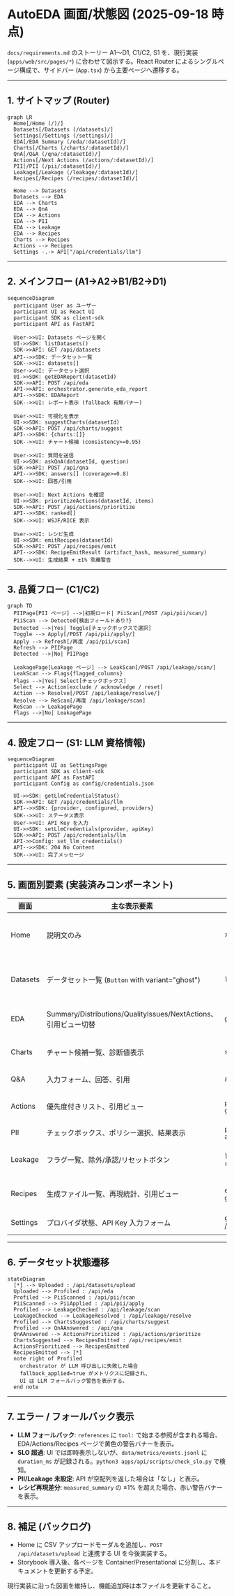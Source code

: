 # AutoEDA 画面/状態図 (2025-09-18 時点)

`docs/requirements.md` のストーリー A1〜D1, C1/C2, S1 を、現行実装 (`apps/web/src/pages/*`) に合わせて図示する。React Router によるシングルページ構成で、サイドバー (`App.tsx`) から主要ページへ遷移する。

---

## 1. サイトマップ (Router)

```mermaid
graph LR
  Home[/Home (/)/]
  Datasets[/Datasets (/datasets)/]
  Settings[/Settings (/settings)/]
  EDA[/EDA Summary (/eda/:datasetId)/]
  Charts[/Charts (/charts/:datasetId)/]
  QnA[/Q&A (/qna/:datasetId)/]
  Actions[/Next Actions (/actions/:datasetId)/]
  PII[/PII (/pii/:datasetId)/]
  Leakage[/Leakage (/leakage/:datasetId)/]
  Recipes[/Recipes (/recipes/:datasetId)/]

  Home --> Datasets
  Datasets --> EDA
  EDA --> Charts
  EDA --> QnA
  EDA --> Actions
  EDA --> PII
  EDA --> Leakage
  EDA --> Recipes
  Charts --> Recipes
  Actions --> Recipes
  Settings -.-> API["/api/credentials/llm"]
```

---

## 2. メインフロー (A1→A2→B1/B2→D1)

```mermaid
sequenceDiagram
  participant User as ユーザー
  participant UI as React UI
  participant SDK as client-sdk
  participant API as FastAPI

  User->>UI: Datasets ページを開く
  UI->>SDK: listDatasets()
  SDK->>API: GET /api/datasets
  API-->>SDK: データセット一覧
  SDK-->>UI: datasets[]
  User->>UI: データセット選択
  UI->>SDK: getEDAReport(datasetId)
  SDK->>API: POST /api/eda
  API->>API: orchestrator.generate_eda_report
  API-->>SDK: EDAReport
  SDK-->>UI: レポート表示 (fallback 有無バナー)

  User->>UI: 可視化を表示
  UI->>SDK: suggestCharts(datasetId)
  SDK->>API: POST /api/charts/suggest
  API-->>SDK: {charts:[]}
  SDK-->>UI: チャート候補 (consistency>=0.95)

  User->>UI: 質問を送信
  UI->>SDK: askQnA(datasetId, question)
  SDK->>API: POST /api/qna
  API-->>SDK: answers[] (coverage>=0.8)
  SDK-->>UI: 回答/引用

  User->>UI: Next Actions を確認
  UI->>SDK: prioritizeActions(datasetId, items)
  SDK->>API: POST /api/actions/prioritize
  API-->>SDK: ranked[]
  SDK-->>UI: WSJF/RICE 表示

  User->>UI: レシピ生成
  UI->>SDK: emitRecipes(datasetId)
  SDK->>API: POST /api/recipes/emit
  API-->>SDK: RecipeEmitResult (artifact_hash, measured_summary)
  SDK-->>UI: 生成結果 + ±1% 乖離警告
```

---

## 3. 品質フロー (C1/C2)

```mermaid
graph TD
  PIIPage[PII ページ] -->|初期ロード| PiiScan[/POST /api/pii/scan/]
  PiiScan --> Detected{検出フィールドあり?}
  Detected -->|Yes| Toggle[チェックボックスで選択]
  Toggle --> Apply[/POST /api/pii/apply/]
  Apply --> Refresh[/再度 /api/pii/scan]
  Refresh --> PIIPage
  Detected -->|No| PIIPage

  LeakagePage[Leakage ページ] --> LeakScan[/POST /api/leakage/scan/]
  LeakScan --> Flags{flagged_columns}
  Flags -->|Yes| Select[チェックボックス]
  Select --> Action[exclude / acknowledge / reset]
  Action --> Resolve[/POST /api/leakage/resolve/]
  Resolve --> ReScan[/再度 /api/leakage/scan]
  ReScan --> LeakagePage
  Flags -->|No| LeakagePage
```

---

## 4. 設定フロー (S1: LLM 資格情報)

```mermaid
sequenceDiagram
  participant UI as SettingsPage
  participant SDK as client-sdk
  participant API as FastAPI
  participant Config as config/credentials.json

  UI->>SDK: getLlmCredentialStatus()
  SDK->>API: GET /api/credentials/llm
  API-->>SDK: {provider, configured, providers}
  SDK-->>UI: ステータス表示
  User->>UI: API Key を入力
  UI->>SDK: setLlmCredentials(provider, apiKey)
  SDK->>API: POST /api/credentials/llm
  API->>Config: set_llm_credentials()
  API-->>SDK: 204 No Content
  SDK-->>UI: 完了メッセージ
```

---

## 5. 画面別要素 (実装済みコンポーネント)

| 画面 | 主な表示要素 | API 呼び出し | 備考 |
| ---- | ------------ | ------------ | ---- |
| Home | 説明文のみ | なし | アップロード UI は未実装（バックログ） |
| Datasets | データセット一覧 (`Button` with variant="ghost") | `listDatasets()` | モックデータでフォールバック可能 |
| EDA | Summary/Distributions/QualityIssues/NextActions、引用ビュー切替 | `getEDAReport()` | `tool:` 参照でフォールバック警告 |
| Charts | チャート候補一覧、診断値表示 | `suggestCharts()` | consistency を百分率表示 |
| Q&A | 入力フォーム、回答、引用 | `askQnA()` | coverage を表示 |
| Actions | 優先度付きリスト、引用ビュー | `prioritizeActions()` + `getEDAReport()` | WSJF/RICE を小数点 2 桁で表示 |
| PII | チェックボックス、ポリシー選択、結果表示 | `piiScan()` / `applyPiiPolicy()` | `updated_at` を日付表示 |
| Leakage | フラグ一覧、除外/承認/リセットボタン | `leakageScan()` / `resolveLeakage()` | 選択が空の場合ボタン無効 |
| Recipes | 生成ファイル一覧、再現統計、引用ビュー | `emitRecipes()` + `getEDAReport()` | ±1% 乖離検出で警告バナー |
| Settings | プロバイダ状態、API Key 入力フォーム | `getLlmCredentialStatus()` / `setLlmCredentials()` | 保存後に再ロード |

---

## 6. データセット状態遷移

```mermaid
stateDiagram
  [*] --> Uploaded : /api/datasets/upload
  Uploaded --> Profiled : /api/eda
  Profiled --> PiiScanned : /api/pii/scan
  PiiScanned --> PiiApplied : /api/pii/apply
  Profiled --> LeakageChecked : /api/leakage/scan
  LeakageChecked --> LeakageResolved : /api/leakage/resolve
  Profiled --> ChartsSuggested : /api/charts/suggest
  Profiled --> QnAAnswered : /api/qna
  QnAAnswered --> ActionsPrioritized : /api/actions/prioritize
  ChartsSuggested --> RecipesEmitted : /api/recipes/emit
  ActionsPrioritized --> RecipesEmitted
  RecipesEmitted --> [*]
  note right of Profiled
    orchestrator が LLM 呼び出しに失敗した場合
    fallback_applied=true がメトリクスに記録され、
    UI は LLM フォールバック警告を表示する。
  end note
```

---

## 7. エラー / フォールバック表示

- **LLM フォールバック**: `references` に `tool:` で始まる参照が含まれる場合、EDA/Actions/Recipes ページで黄色の警告バナーを表示。
- **SLO 超過**: UI では即時表示しないが、`data/metrics/events.jsonl` に `duration_ms` が記録される。`python3 apps/api/scripts/check_slo.py` で検知。
- **PII/Leakage 未設定**: API が空配列を返した場合は「なし」と表示。
- **レシピ再現差分**: `measured_summary` の ±1% を超えた場合、赤い警告バナーを表示。

---

## 8. 補足 (バックログ)

- Home に CSV アップロードモーダルを追加し、`POST /api/datasets/upload` と連携する UI を今後実装する。
- Storybook 導入後、各ページを Container/Presentational に分割し、本ドキュメントを更新する予定。

現行実装に沿った図面を維持し、機能追加時は本ファイルを更新すること。
